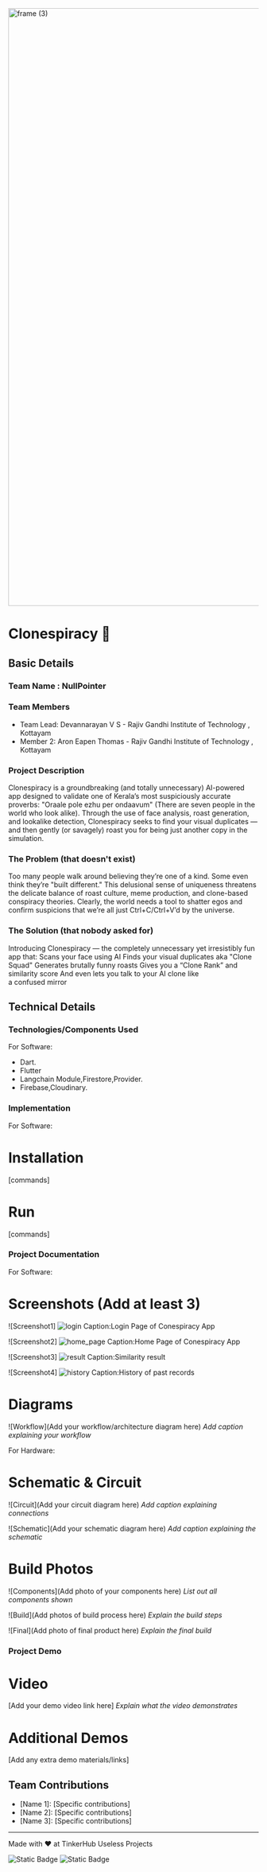 <img width="3188" height="1202" alt="frame (3)" src="https://github.com/user-attachments/assets/517ad8e9-ad22-457d-9538-a9e62d137cd7" />


# Clonespiracy 🎯


## Basic Details
### Team Name : NullPointer


### Team Members
- Team Lead: Devannarayan V S - Rajiv Gandhi Institute of Technology , Kottayam
- Member 2: Aron Eapen Thomas - Rajiv Gandhi Institute of Technology , Kottayam

### Project Description
Clonespiracy is a groundbreaking (and totally unnecessary) AI-powered app designed to validate one of Kerala’s most suspiciously accurate proverbs: "Oraale pole ezhu per ondaavum" (There are seven people in the world who look alike). Through the use of face analysis, roast generation, and lookalike detection, Clonespiracy seeks to find your visual duplicates — and then gently (or savagely) roast you for being just another copy in the simulation.

### The Problem (that doesn't exist)
Too many people walk around believing they’re one of a kind. Some even think they’re "built different." This delusional sense of uniqueness threatens the delicate balance of roast culture, meme production, and clone-based conspiracy theories. Clearly, the world needs a tool to shatter egos and confirm suspicions that we’re all just Ctrl+C/Ctrl+V’d by the universe.

### The Solution (that nobody asked for)
Introducing Clonespiracy — the completely unnecessary yet irresistibly fun app that:
Scans your face using AI 
Finds your visual duplicates aka "Clone Squad" 
Generates brutally funny roasts 
Gives you a “Clone Rank” and similarity score
And even lets you talk to your AI clone like a confused mirror

## Technical Details
### Technologies/Components Used
For Software:
- Dart.
- Flutter
- Langchain Module,Firestore,Provider.
- Firebase,Cloudinary.


### Implementation
For Software:
# Installation
[commands]

# Run
[commands]

### Project Documentation
For Software:

# Screenshots (Add at least 3)
![Screenshot1]
![login](https://github.com/user-attachments/assets/aca03ad9-38bb-48da-aa08-3d0a4c8e2e90)
Caption:Login Page of Conespiracy App

![Screenshot2]
![home_page](https://github.com/user-attachments/assets/6e835e41-b8c7-4300-830e-2f26273089bf)
Caption:Home Page of Conespiracy App

![Screenshot3]
![result](https://github.com/user-attachments/assets/20e4f815-7d07-4e9b-9c7f-5c813e81d2ba)
Caption:Similarity result

![Screenshot4]
![history](https://github.com/user-attachments/assets/c3691482-f0dd-4ecf-820f-f90cf9b85540)
Caption:History of past records

# Diagrams
![Workflow](Add your workflow/architecture diagram here)
*Add caption explaining your workflow*

For Hardware:

# Schematic & Circuit
![Circuit](Add your circuit diagram here)
*Add caption explaining connections*

![Schematic](Add your schematic diagram here)
*Add caption explaining the schematic*

# Build Photos
![Components](Add photo of your components here)
*List out all components shown*

![Build](Add photos of build process here)
*Explain the build steps*

![Final](Add photo of final product here)
*Explain the final build*

### Project Demo
# Video
[Add your demo video link here]
*Explain what the video demonstrates*

# Additional Demos
[Add any extra demo materials/links]

## Team Contributions
- [Name 1]: [Specific contributions]
- [Name 2]: [Specific contributions]
- [Name 3]: [Specific contributions]

---
Made with ❤️ at TinkerHub Useless Projects 

![Static Badge](https://img.shields.io/badge/TinkerHub-24?color=%23000000&link=https%3A%2F%2Fwww.tinkerhub.org%2F)
![Static Badge](https://img.shields.io/badge/UselessProjects--25-25?link=https%3A%2F%2Fwww.tinkerhub.org%2Fevents%2FQ2Q1TQKX6Q%2FUseless%2520Projects)



